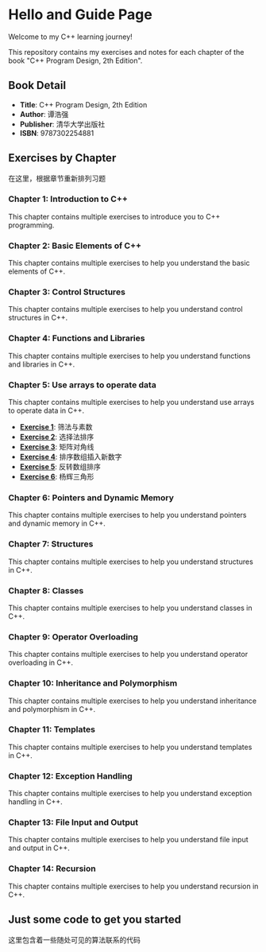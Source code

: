 # Hello and Guide Page

Welcome to my C++ learning journey! 

This repository contains my exercises and notes for each chapter of the book "C++ Program Design, 2th Edition". 

## Book Detail

- **Title**: C++ Program Design, 2th Edition
- **Author**: 谭浩强
- **Publisher**: 清华大学出版社
- **ISBN**: 9787302254881

## Exercises by Chapter

在这里，根据章节重新排列习题

### Chapter 1: Introduction to C++
This chapter contains multiple exercises to introduce you to C++ programming.

### Chapter 2: Basic Elements of C++
This chapter contains multiple exercises to help you understand the basic elements of C++.

### Chapter 3: Control Structures
This chapter contains multiple exercises to help you understand control structures in C++.

### Chapter 4: Functions and Libraries
This chapter contains multiple exercises to help you understand functions and libraries in C++.

### Chapter 5: Use arrays to operate data
This chapter contains multiple exercises to help you understand use arrays to operate data in C++.

- [**Exercise 1**](./chapters/5/5-1.md): 筛法与素数
- [**Exercise 2**](./chapters/5/5-2.md): 选择法排序
- [**Exercise 3**](./chapters/5/5-3.md): 矩阵对角线
- [**Exercise 4**](./chapters/5/5-4.md): 排序数组插入新数字
- [**Exercise 5**](./chapters/5/5-5.md): 反转数组排序
- [**Exercise 6**](./chapters/5/5-6.md): 杨辉三角形
### Chapter 6: Pointers and Dynamic Memory
This chapter contains multiple exercises to help you understand pointers and dynamic memory in C++.

### Chapter 7: Structures
This chapter contains multiple exercises to help you understand structures in C++.

### Chapter 8: Classes
This chapter contains multiple exercises to help you understand classes in C++.

### Chapter 9: Operator Overloading
This chapter contains multiple exercises to help you understand operator overloading in C++.

### Chapter 10: Inheritance and Polymorphism
This chapter contains multiple exercises to help you understand inheritance and polymorphism in C++.

### Chapter 11: Templates
This chapter contains multiple exercises to help you understand templates in C++.

### Chapter 12: Exception Handling
This chapter contains multiple exercises to help you understand exception handling in C++.

### Chapter 13: File Input and Output
This chapter contains multiple exercises to help you understand file input and output in C++.

### Chapter 14: Recursion
This chapter contains multiple exercises to help you understand recursion in C++.

## Just some code to get you started

这里包含着一些随处可见的算法联系的代码




